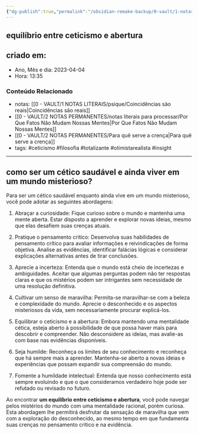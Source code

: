 ```yaml
---
{"dg-publish":true,"permalink":"/obsidian-remake-backup/0-vault/1-notas-literais/insight-pensamento-e-meditacao/cetico-saudavel/","tags":["ceticismo","filosofia","totalizante","otimistarealista","insight"],"dgHomeLink":true,"dgShowLocalGraph":true,"dgShowFileTree":true,"dgEnableSearch":true,"noteIcon":""}
---
```


## equilíbrio entre ceticismo e abertura

## criado em: 
-  Ano, Mês e dia: 2023-04-04
- Hora: 13:35

### Conteúdo Relacionado
- notas: [[0 - VAULT/1 NOTAS LITERAIS/psique/Coincidências são reais\|Coincidências são reais]]
- [[0 - VAULT/2 NOTAS PERMANENTES/notas literais para processar/Por Que Fatos Não Mudam Nossas Mentes\|Por Que Fatos Não Mudam Nossas Mentes]]
- [[0 - VAULT/2 NOTAS PERMANENTES/Para quê serve a crença\|Para quê serve a crença]]
- tags: #ceticismo #filosofia #totalizante #otimistarealista #insight 
---
## como ser um cético saudável e ainda viver em um mundo misterioso?

Para ser um cético saudável enquanto ainda vive em um mundo misterioso, você pode adotar as seguintes abordagens:

1.  Abraçar a curiosidade: Fique curioso sobre o mundo e mantenha uma mente aberta. Estar disposto a aprender e explorar novas ideias, mesmo que elas desafiem suas crenças atuais.
    
2.  Pratique o pensamento crítico: Desenvolva suas habilidades de pensamento crítico para avaliar informações e reivindicações de forma objetiva. Analise as evidências, identificar falácias lógicas e considerar explicações alternativas antes de tirar conclusões.
    
3.  Aprecie a incerteza: Entenda que o mundo está cheio de incertezas e ambiguidades. Aceitar que algumas perguntas podem não ter respostas claras e que os mistérios podem ser intrigantes sem necessidade de uma resolução definitiva.
    
4.  Cultivar um senso de maravilha: Permita-se maravilhar-se com a beleza e complexidade do mundo. Aprecie o desconhecido e os aspectos misteriosos da vida, sem necessariamente procurar explicá-los.
    
5.  Equilibrar o ceticismo e a abertura: Embora mantendo uma mentalidade cética, esteja aberto à possibilidade de que possa haver mais para descobrir e compreender. Não desconsidere as ideias, mas avalie-as com base nas evidências disponíveis.
    
6.  Seja humilde: Reconheça os limites de seu conhecimento e reconheça que há sempre mais a aprender. Mantenha-se aberto a novas ideias e experiências que possam expandir sua compreensão do mundo.
    
7.  Fomente a humildade intelectual: Entenda que nosso conhecimento está sempre evoluindo e que o que consideramos verdadeiro hoje pode ser refutado ou revisado no futuro.
    

Ao encontrar **um equilíbrio entre ceticismo e abertura**, você pode navegar pelos mistérios do mundo com uma mentalidade racional, porém curiosa. Esta abordagem lhe permitirá desfrutar da sensação de maravilha que vem com a exploração do desconhecido, ao mesmo tempo em que fundamenta suas crenças no pensamento crítico e na evidência.